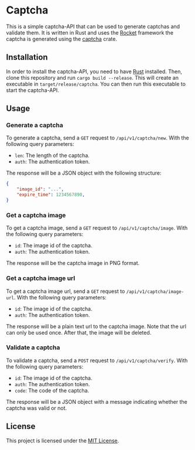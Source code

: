 # Captcha

This is a simple captcha-API that can be used to generate captchas and validate them. It is written in Rust and uses the [Rocket](https://rocket.rs/) framework the captcha is generated using the [captcha](https://crates.io/crates/captcha) crate.

## Installation

In order to install the captcha-API, you need to have [Rust](https://www.rust-lang.org/) installed. Then, clone this repository and run `cargo build --release`. This will create an executable in `target/release/captcha`. You can then run this executable to start the captcha-API.

## Usage

### Generate a captcha

To generate a captcha, send a `GET` request to `/api/v1/captcha/new`. With the following query parameters:

- `len`: The length of the captcha.
- `auth`: The authentication token.

The response will be a JSON object with the following structure:

```json
{
    "image_id": "...",
    "expire_time": 1234567890,
}
```

### Get a captcha image

To get a captcha image, send a `GET` request to `/api/v1/captcha/image`. With the following query parameters:

- `id`: The image id of the captcha.
- `auth`: The authentication token.

The response will be the captcha image in PNG format.

### Get a captcha image url

To get a captcha image url, send a `GET` request to `/api/v1/captcha/image-url`. With the following query parameters:

- `id`: The image id of the captcha.
- `auth`: The authentication token.

The response will be a plain text url to the captcha image. Note that the url can only be used once. After that, the image will be deleted.

### Validate a captcha

To validate a captcha, send a `POST` request to `/api/v1/captcha/verify`. With the following query parameters:

- `id`: The image id of the captcha.
- `auth`: The authentication token.
- `code`: The code of the captcha.

The response will be a JSON object with a message indicating whether the captcha was valid or not.

<!-- TODO: Add example captcha image's. -->

## License

This project is licensed under the [MIT License](LICENSE).
